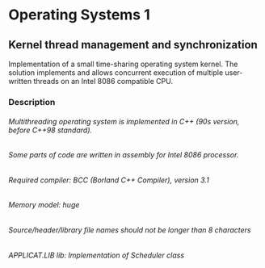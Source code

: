 # Operating Systems 1

## Kernel thread management and synchronization

Implementation of a small time-sharing operating system kernel. The solution implements and allows concurrent execution of multiple user-written threads on an Intel 8086 compatible CPU.

### Description
  ###### Multithreading operating system is implemented in C++ (90s version, before C++98 standard). 
  ###### Some parts of code are written in assembly for Intel 8086 processor.
  ###### Required compiler: BCC (Borland C++ Compiler), version 3.1
  ###### Memory model: huge
  ###### Source/header/library file names should not be longer than 8 characters
  ###### APPLICAT.LIB lib: Implementation of Scheduler class
